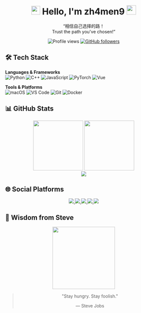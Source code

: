 <h1 align="center">
  <img src="https://slackmojis.com/emojis/12807-meow_attentionreverse/image/1643515259/meow_attentionreverse.png" width="28"/> 
  Hello, I'm zh4men9
  <img src="https://slackmojis.com/emojis/60881-meow_attention/image/1675028385/meow_attention.gif" width="30">
</h1>

<p align="center">
  <q>相信自己选择的路！<br/>Trust the path you've chosen!</q>
</p>

<!-- 访客统计 -->
<p align="center">
  <img src="https://komarev.com/ghpvc/?username=zh4men9&color=007AFF&style=flat" alt="Profile views"/>
  <a href="https://github.com/zh4men9?tab=followers">
    <img alt="GitHub followers" src="https://img.shields.io/github/followers/zh4men9?color=007AFF&logo=apple">
  </a>
</p>




## 🛠️ Tech Stack

**Languages & Frameworks**  
![Python](https://img.shields.io/badge/Python-3776AB?logo=python&logoColor=white&style=flat-square)
![C++](https://img.shields.io/badge/C++-00599C?logo=cplusplus&logoColor=white&style=flat-square)
![JavaScript](https://img.shields.io/badge/JavaScript-F7DF1E?logo=javascript&logoColor=black&style=flat-square)
![PyTorch](https://img.shields.io/badge/PyTorch-EE4C2C?logo=pytorch&logoColor=white&style=flat-square)
![Vue](https://img.shields.io/badge/Vue.js-4FC08D?logo=vue.js&logoColor=white&style=flat-square)

**Tools & Platforms**  
![macOS](https://img.shields.io/badge/macOS-000000?logo=apple&logoColor=white&style=flat-square)
![VS Code](https://img.shields.io/badge/VS_Code-007ACC?logo=visual-studio-code&logoColor=white&style=flat-square)
![Git](https://img.shields.io/badge/Git-F05032?logo=git&logoColor=white&style=flat-square)
![Docker](https://img.shields.io/badge/Docker-2496ED?logo=docker&logoColor=white&style=flat-square)



## 📊 GitHub Stats

<div align="center">
  <img height="160em" src="https://github-readme-stats.vercel.app/api?username=zh4men9&show_icons=true&theme=blueberry&hide_border=true"/>
  <img height="160em" src="https://github-readme-stats.vercel.app/api/top-langs/?username=zh4men9&layout=compact&theme=blueberry&hide_border=true"/>
</div>

<div align="center">
  <img src="https://github-readme-streak-stats.herokuapp.com/?user=zh4men9&theme=blueberry&hide_border=true" />
</div>



## 🌐 Social Platforms

<p align="center">
  <a href="https://blog.csdn.net/qq_32614873" target="_blank">
    <img src="https://img.shields.io/badge/CSDN-FF4F5B?logo=c&logoColor=white&style=flat-square"/>
  </a>
  <a href="https://www.zhihu.com/people/That_Little-Chen" target="_blank">
    <img src="https://img.shields.io/badge/Zhihu-0078D4?logo=zhihu&logoColor=white&style=flat-square"/>
  </a>
  <a href="https://space.bilibili.com/288992718">
    <img src="https://img.shields.io/badge/Bilibili-00A1D6?logo=bilibili&logoColor=white&style=flat-square"/>
  </a>
  <a href="mailto:cheney.cup@gmail.com">
    <img src="https://img.shields.io/badge/Gmail-EA4335?logo=gmail&logoColor=white&style=flat-square"/>
  </a>
    </a>
  <a href="mailto:zh4men9@163.com">
    <img src="https://img.shields.io/badge/163Mail-0078D4?logo=mail.ru&logoColor=white&style=flat-square"/>
  </a>
</p>

## 📜 Wisdom from Steve

<div align="center">
  <img src="https://raw.githubusercontent.com/zh4men9/zh4men9/main/assets/steve-jobs.png" width="200"/>
  <blockquote>
  <p>"Stay hungry. Stay foolish."</p>
  <footer>— Steve Jobs</footer>
  </blockquote>
</div>
